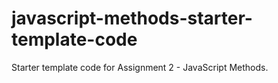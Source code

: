 # javascript-methods-starter-template-code
Starter template code for Assignment 2 - JavaScript Methods. 
